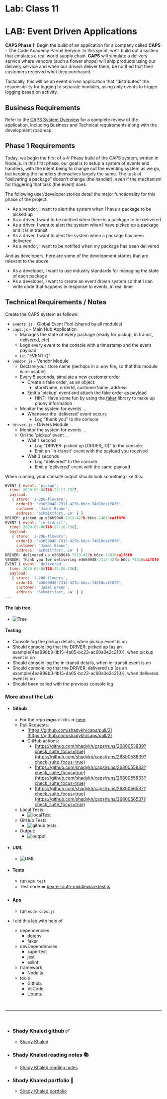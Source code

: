 # Lab: Class 11

# LAB: Event Driven Applications

**CAPS Phase 1:** Begin the build of an application for a company called **CAPS** - The Code Academy Parcel Service. In this sprint, we'll build out a system that emulates a real world supply chain. **CAPS** will simulate a delivery service where vendors (such a flower shops) will ship products using our delivery service and when our drivers deliver them, be notified that their customers received what they purchased.

Tactically, this will be an event driven application that "distributes" the responsibility for logging to separate modules, using only events to trigger logging based on activity.

## Business Requirements

Refer to the [CAPS System Overview](../../apps-and-libraries/caps/README.md) for a complete review of the application, including Business and Technical requirements along with the development roadmap.

## Phase 1 Requirements

Today, we begin the first of a 4-Phase build of the CAPS system, written in Node.js. In this first phase, our goal is to setup a system of events and handlers, with the intent being to change out the eventing system as we go, but keeping the handlers themselves largely the same. The task of "delivering a package" doesn't change (the handler), even if the mechanism for triggering that task (the event) does.

The following user/developer stories detail the major functionality for this phase of the project.

- As a vendor, I want to alert the system when I have a package to be picked up
- As a driver, I want to be notified when there is a package to be delivered
- As a driver, I want to alert the system when I have picked up a package and it is in transit
- As a driver, I want to alert the system when a package has been delivered
- As a vendor, I want to be notified when my package has been delivered

And as developers, here are some of the development stories that are relevant to the above

- As a developer, I want to use industry standards for managing the state of each package
- As a developer, I want to create an event driven system so that I can write code that happens in response to events, in real time

## Technical Requirements / Notes

Create the CAPS system as follows:

- `events.js` - Global Event Pool (shared by all modules)
- `caps.js` - Main Hub Application
  - Manages the state of every package (ready for pickup, in transit, delivered, etc)
  - Logs every event to the console with a timestamp and the event payload
  - i.e.  "EVENT {}"
- `vendor.js` - Vendor Module
  - Declare your store name (perhaps in a .env file, so that this module is re-usable)
  - Every 5 seconds, simulate a new customer order
    - Create a fake order, as an object:
      - storeName, orderId, customerName, address
    - Emit a 'pickup' event and attach the fake order as payload
      - HINT: Have some fun by using the [faker](https://www.npmjs.com/package/faker) library to make up phony information
  - Monitor the system for events ...
    - Whenever the 'delivered' event occurs
      - Log "thank you" to the console
- `driver.js` - Drivers Module
  - Monitor the system for events ...
  - On the 'pickup' event ...
    - Wait 1 second
      - Log "DRIVER: picked up [ORDER_ID]" to the console.
      - Emit an 'in-transit' event with the payload you received
    - Wait 3 seconds
      - Log "delivered" to the console
      - Emit a 'delivered' event with the same payload

When running, your console output should look something like this:

```javascript
EVENT { event: 'pickup',
  time: 2020-03-06T18:27:17.732Z,
  payload:
   { store: '1-206-flowers',
     orderID: 'e3669048-7313-427b-b6cc-74010ca1f8f0',
     customer: 'Jamal Braun',
     address: 'Schmittfort, LA' } }
DRIVER: picked up e3669048-7313-427b-b6cc-74010ca1f8f0
EVENT { event: 'in-transit',
  time: 2020-03-06T18:27:18.738Z,
  payload:
   { store: '1-206-flowers',
     orderID: 'e3669048-7313-427b-b6cc-74010ca1f8f0',
     customer: 'Jamal Braun',
     address: 'Schmittfort, LA' } }
DRIVER: delivered up e3669048-7313-427b-b6cc-74010ca1f8f0
VENDOR: Thank you for delivering e3669048-7313-427b-b6cc-74010ca1f8f0
EVENT { event: 'delivered',
  time: 2020-03-06T18:27:20.736Z,
  payload:
   { store: '1-206-flowers',
     orderID: 'e3669048-7313-427b-b6cc-74010ca1f8f0',
     customer: 'Jamal Braun',
     address: 'Schmittfort, LA' } }
...
```

#### **The lab tree**

- ![Tree](./assets/tree.gif)

#### **Testing**

- Console log the pickup details, when pickup event is on
- Should console log that the DRIVER: picked up [as an example{4ea998b3-1b15-4a05-bc23-ac60a0e2c210}], when pickup event is on
- Should console log the in-transit details, when in-transit event is on
- Should console log that the DRIVER: delivered up [as an example{4ea998b3-1b15-4a05-bc23-ac60a0e2c210}], when delivered event is on
- Should been called with the previous console log


### **More about the Lab**

- #### Github

  - For the repo ***caps*** clicks => [here](https://github.com/shadykh/caps).
  - Pull Requests:
    - [https://github.com/shadykh/caps/pull/2](https://github.com/shadykh/caps/pull/2)
    - GitHub actions:
        - [https://github.com/shadykh/caps/runs/2680053839?check_suite_focus=true](https://github.com/shadykh/caps/runs/2680053839?check_suite_focus=true)
        - [https://github.com/shadykh/caps/runs/2680055833?check_suite_focus=true](https://github.com/shadykh/caps/runs/2680055833?check_suite_focus=true)
        - [https://github.com/shadykh/caps/runs/2680056537?check_suite_focus=true](https://github.com/shadykh/caps/runs/2680056537?check_suite_focus=true)
  - Local Tests:
    - ![localTest](https://raw.githubusercontent.com/shadykh/caps/main/assets/localTest.PNG)
  - GitHub Tests:
    - ![github tests](https://raw.githubusercontent.com/shadykh/caps/main/assets/githubtests.PNG)
  - Output:
    - ![output](https://raw.githubusercontent.com/shadykh/caps/main/assets/output.PNG)

- #### UML

  - ![UML](https://raw.githubusercontent.com/shadykh/auth-api/main/assets/UML.PNG)

- #### Tests

  - run `npm test`
  - Test code ➡️ [bearer-auth-middleware.test.js](./__tests__/app.test.js)


- #### App

  - run `node caps.js`

- I did this lab with help of
  - dependencies
    - dotenv
    - faker
  - devDependencies
    - supertest
    - jest
    - eslint
  - framework
    - Node.js
  - tools
    - Github.
    - VsCode.
    - Ubuntu.


<br>

---
<br>

- ### Shady Khaled github ✅

  - [Shady Khaled](https://github.com/shadykh)

- ### Shady Khaled reading notes 📚

  - [Shady Khaled reading notes](https://shadykh.github.io/reading-notes/)

- ### Shady Khaled portfolio 💬

  - [Shady Khaled portfolio](https://portfolio-shady.herokuapp.com/)
